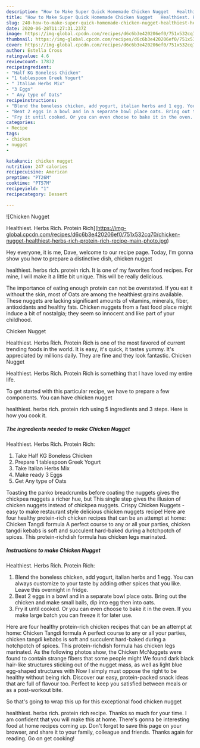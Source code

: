 ```yaml
---
description: "How to Make Super Quick Homemade Chicken Nugget   Healthiest. Herbs Rich. Protein Rich"
title: "How to Make Super Quick Homemade Chicken Nugget   Healthiest. Herbs Rich. Protein Rich"
slug: 240-how-to-make-super-quick-homemade-chicken-nugget-healthiest-herbs-rich-protein-rich
date: 2020-06-28T11:27:31.237Z
image: https://img-global.cpcdn.com/recipes/d6c6b3e420206ef0/751x532cq70/chicken-nugget-healthiest-herbs-rich-protein-rich-recipe-main-photo.jpg
thumbnail: https://img-global.cpcdn.com/recipes/d6c6b3e420206ef0/751x532cq70/chicken-nugget-healthiest-herbs-rich-protein-rich-recipe-main-photo.jpg
cover: https://img-global.cpcdn.com/recipes/d6c6b3e420206ef0/751x532cq70/chicken-nugget-healthiest-herbs-rich-protein-rich-recipe-main-photo.jpg
author: Estella Cross
ratingvalue: 4.6
reviewcount: 17832
recipeingredient:
- "Half KG Boneless Chicken"
- "1 tablespoon Greek Yogurt"
- " Italian Herbs Mix"
- "3 Eggs"
- " Any type of Oats"
recipeinstructions:
- "Blend the boneless chicken, add yogurt, italian herbs and 1 egg. You can always customize to your taste by adding other spices that you like. Leave this overnight in fridge."
- "Beat 2 eggs in a bowl and in a separate bowl place oats. Bring out the chicken and make small balls, dip into egg then into oats."
- "Fry it until cooked. Or you can even choose to bake it in the oven. If you make large batch you can freeze it for later use."
categories:
- Recipe
tags:
- chicken
- nugget
- 

katakunci: chicken nugget  
nutrition: 247 calories
recipecuisine: American
preptime: "PT26M"
cooktime: "PT57M"
recipeyield: "1"
recipecategory: Dessert

---
```



![Chicken Nugget 

Healthiest. Herbs Rich. Protein Rich](https://img-global.cpcdn.com/recipes/d6c6b3e420206ef0/751x532cq70/chicken-nugget-healthiest-herbs-rich-protein-rich-recipe-main-photo.jpg)

Hey everyone, it is me, Dave, welcome to our recipe page. Today, I'm gonna show you how to prepare a distinctive dish, chicken nugget 

healthiest. herbs rich. protein rich. It is one of my favorites food recipes. For mine, I will make it a little bit unique. This will be really delicious.

The importance of eating enough protein can not be overstated. If you eat it without the skin, most of Oats are among the healthiest grains available. These nuggets are lacking significant amounts of vitamins, minerals, fiber, antioxidants and healthy fats. Chicken nuggets from a fast food place might induce a bit of nostalgia; they seem so innocent and like part of your childhood.

Chicken Nugget 

Healthiest. Herbs Rich. Protein Rich is one of the most favored of current trending foods in the world. It is easy, it's quick, it tastes yummy. It's appreciated by millions daily. They are fine and they look fantastic. Chicken Nugget 

Healthiest. Herbs Rich. Protein Rich is something that I have loved my entire life.


To get started with this particular recipe, we have to prepare a few components. You can have chicken nugget 

healthiest. herbs rich. protein rich using 5 ingredients and 3 steps. Here is how you cook it.

<!--inarticleads1-->

##### The ingredients needed to make Chicken Nugget 

Healthiest. Herbs Rich. Protein Rich:

1. Take Half KG Boneless Chicken
1. Prepare 1 tablespoon Greek Yogurt
1. Take  Italian Herbs Mix
1. Make ready 3 Eggs
1. Get  Any type of Oats


Toasting the panko breadcrumbs before coating the nuggets gives the chickpea nuggets a richer hue, but This single step gives the illusion of chicken nuggets instead of chickpea nuggets. Crispy Chicken Nuggets - easy to make restaurant style delicious chicken nuggets recipe! Here are four healthy protein-rich chicken recipes that can be an attempt at home: Chicken Tangdi formula A perfect course to any or all your parties, chicken tangdi kebabs is soft and succulent hard-baked during a hotchpotch of spices. This protein-richdish formula has chicken legs marinated. 

<!--inarticleads2-->

##### Instructions to make Chicken Nugget 

Healthiest. Herbs Rich. Protein Rich:

1. Blend the boneless chicken, add yogurt, italian herbs and 1 egg. You can always customize to your taste by adding other spices that you like. Leave this overnight in fridge.
1. Beat 2 eggs in a bowl and in a separate bowl place oats. Bring out the chicken and make small balls, dip into egg then into oats.
1. Fry it until cooked. Or you can even choose to bake it in the oven. If you make large batch you can freeze it for later use.


Here are four healthy protein-rich chicken recipes that can be an attempt at home: Chicken Tangdi formula A perfect course to any or all your parties, chicken tangdi kebabs is soft and succulent hard-baked during a hotchpotch of spices. This protein-richdish formula has chicken legs marinated. As the following photos show, the Chicken McNuggets were found to contain strange fibers that some people might We found dark black hair-like structures sticking out of the nugget mass, as well as light blue egg-shaped structures with Now I simply must oppose the right to be healthy without being rich. Discover our easy, protein-packed snack ideas that are full of flavour too. Perfect to keep you satisfied between meals or as a post-workout bite. 

So that's going to wrap this up for this exceptional food chicken nugget 

healthiest. herbs rich. protein rich recipe. Thanks so much for your time. I am confident that you will make this at home. There's gonna be interesting food at home recipes coming up. Don't forget to save this page on your browser, and share it to your family, colleague and friends. Thanks again for reading. Go on get cooking!
